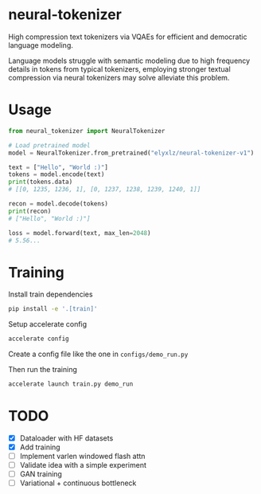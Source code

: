 # neural-tokenizer
High compression text tokenizers via VQAEs for efficient and democratic language modeling.

Language models struggle with semantic modeling due to high frequency details in tokens from typical tokenizers, employing stronger textual compression via neural tokenizers may solve alleviate this problem.


# Usage
```python
from neural_tokenizer import NeuralTokenizer

# Load pretrained model
model = NeuralTokenizer.from_pretrained("elyxlz/neural-tokenizer-v1")

text = ["Hello", "World :)"]
tokens = model.encode(text)
print(tokens.data)
# [[0, 1235, 1236, 1], [0, 1237, 1238, 1239, 1240, 1]]

recon = model.decode(tokens)
print(recon)
# ["Hello", "World :)"]

loss = model.forward(text, max_len=2048)
# 5.56...
```

# Training
Install train dependencies
```zsh
pip install -e '.[train]'
```

Setup accelerate config
```sh
accelerate config
```

Create a config file like the one in `configs/demo_run.py`

Then run the training
```sh
accelerate launch train.py demo_run
```

# TODO
- [x] Dataloader with HF datasets
- [x] Add training 
- [ ] Implement varlen windowed flash attn
- [ ] Validate idea with a simple experiment
- [ ] GAN training
- [ ] Variational + continuous bottleneck

